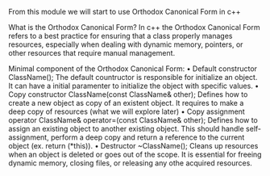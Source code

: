 From this module we will start to use Orthodox Canonical Form in c++

What is the Orthodox Canonical Form?
	In c++ the Orthodox Canonical Form refers to a best practice for ensuring that a class properly manages resources, especially when dealing with dynamic memory, pointers, or other resources that require manual management.

Minimal component of the Orthodox Canonical Form:
	• Default constructor
		ClassName();
		The default countructor is responsible for initialize an object. It can have a initial paramenter to initialize the object with specific values.
	• Copy constructor
		ClassName(const ClassName& other);
		Defines how to create a new object as copy of an existent object. It requires to make a deep copy of resources (what we will explore later)
	• Copy assignment operator
		ClassName& operator=(const ClassName& other);
		Defines how to assign an existing object to another existing object. This should handle self-assignment, perform a deep copy and return a reference to the current object (ex. return (*this)).
	• Destructor
		~ClassName();
		Cleans up resources when an object is deleted or goes out of the scope. It is essential for freeing dynamic memory, closing files, or releasing any othe acquired resources.
